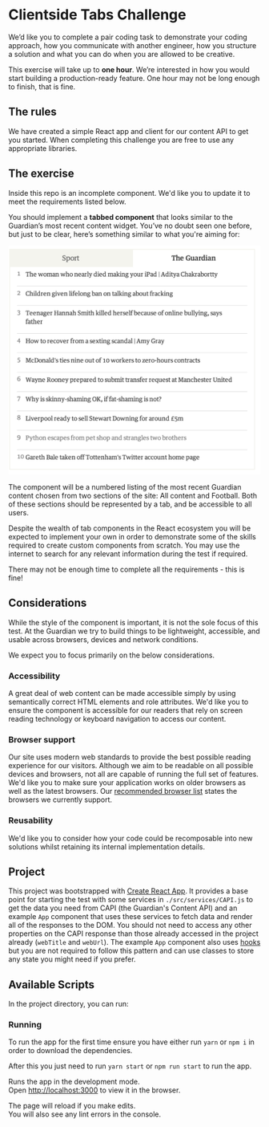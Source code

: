 # Clientside Tabs Challenge

We’d like you to complete a pair coding task to demonstrate your coding approach, how you communicate with another engineer, how you structure a solution and what you can do when you are allowed to be creative.

This exercise will take up to **one hour**. We’re interested in how you would start building a production-ready feature. One hour may not be long enough to finish, that is fine.

## The rules

We have created a simple React app and client for our content API to get you started.  When completing this challenge you are free to use any appropriate libraries.

## The exercise

Inside this repo is an incomplete component. We'd like you to update it to meet the requirements listed below.

You should implement a **tabbed component** that looks similar to the Guardian’s most recent content widget. You’ve no doubt seen one before, but just to be clear, here’s something similar to what you're aiming for:

![Screenshot of a tabbed component](/tabbed-component.png)

The component will be a numbered listing of the most recent Guardian content chosen from two sections of the site: All content and Football. Both of these sections should be represented by a tab, and be accessible to all users.

Despite the wealth of tab components in the React ecosystem you will be expected to implement your own in order to demonstrate some of the skills required to create custom components from scratch. You may use the internet to search for any relevant information during the test if required.

There may not be enough time to complete all the requirements - this is fine!

## Considerations

While the style of the component is important, it is not the sole focus of this test. At the Guardian we try to build things to be lightweight, accessible, and usable across browsers, devices and network conditions.

We expect you to focus primarily on the below considerations.

### Accessibility

A great deal of web content can be made accessible simply by using semantically correct HTML elements and role attributes. We'd like you to ensure the component is accessible for our readers that rely on screen reading technology or keyboard navigation to access our content.

### Browser support

Our site uses modern web standards to provide the best possible reading experience for our visitors. Although we aim to be readable on all possible devices and browsers, not all are capable of running the full set of features. We'd like you to make sure your application works on older browsers as well as the latest browsers. Our [recommended browser list](https://www.theguardian.com/help/recommended-browsers) states the browsers we currently support.

### Reusability

We'd like you to consider how your code could be recomposable into new solutions whilst retaining its internal implementation details.

## Project

This project was bootstrapped with [Create React App](https://github.com/facebook/create-react-app). It provides a base point for starting the test with some services in `./src/services/CAPI.js` to get the data you need from CAPI (the Guardian's Content API) and an example `App` component that uses these services to fetch data and render all of the responses to the DOM. You should not need to access any other properties on the CAPI response than those already accessed in the project already (`webTitle` and `webUrl`). The example `App` component also uses [hooks](https://reactjs.org/docs/hooks-intro.html) but you are not required to follow this pattern and can use classes to store any state you might need if you prefer.

## Available Scripts

In the project directory, you can run:

### Running

To run the app for the first time ensure you have either run `yarn` or `npm i` in order to download the dependencies.

After this you just need to run `yarn start` or `npm run start` to run the app.

Runs the app in the development mode.<br>
Open [http://localhost:3000](http://localhost:3000) to view it in the browser.

The page will reload if you make edits.<br>
You will also see any lint errors in the console.
